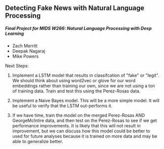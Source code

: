 ## Detecting Fake News with Natural Language Processing

##### Final Project for MIDS W266: Natural Language Processing with Deep Learning

- Zach Merritt
- Deepak Nagaraj
- Mike Powers

Next Steps:

1) Implement a LSTM model that results in classifcation of "fake" or "legit". We should think about using word2vec or glove for our word embeddings rather than training our own, since we are not using a ton of training data. Train and test this using the Perez-Rosas data.

2) Implement a Naive Bayes model. This will be a more simple model. It will be useful to verify that the LSTM out-performs it.

3) If we have time, train the model on the merged Perez-Rosas AND GeorgeMcIntire data, and then test on the Perez-Rosas to see if we get performance improvements. It is likely that this will not result in improvement, but we can discuss how this model could be better to used for future analyses because it is trained on more data and may be able to generalize better.